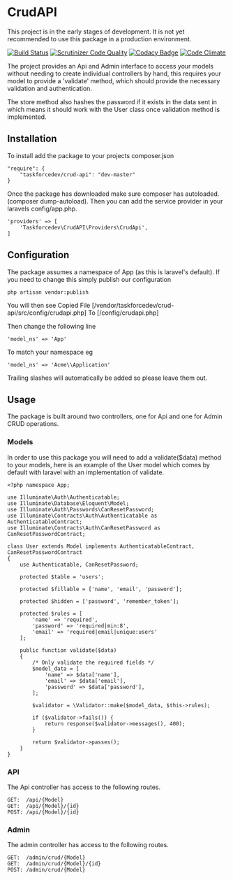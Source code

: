 # CrudAPI #
This project is in the early stages of development.  It is not yet recommended to use this package in a production environment.

[![Build Status](https://travis-ci.org/taskforcedev/crud-api.svg?branch=master)](https://travis-ci.org/taskforcedev/crud-api) [![Scrutinizer Code Quality](https://scrutinizer-ci.com/g/taskforcedev/crud-api/badges/quality-score.png?b=master)](https://scrutinizer-ci.com/g/taskforcedev/crud-api/?branch=master) [![Codacy Badge](https://www.codacy.com/project/badge/aff7a9540c4b4f03977393a05d23a25d)](https://www.codacy.com/public/taskforce2eu/crud-api) [![Code Climate](https://codeclimate.com/github/taskforcedev/crud-api/badges/gpa.svg)](https://codeclimate.com/github/taskforcedev/crud-api)

The project provides an Api and Admin interface to access your models without needing to create individual controllers by hand, this requires your model to provide a 'validate' method, which should provide the necessary validation and authentication.

The store method also hashes the password if it exists in the data sent in which means it should work with the User class once validation method is implemented.

## Installation ##
To install add the package to your projects composer.json

    "require": {
        "taskforcedev/crud-api": "dev-master"
    }

Once the package has downloaded make sure composer has autoloaded.  (composer dump-autoload).  Then you can add the service provider in your laravels config/app.php.

    'providers' => [
        'Taskforcedev\CrudAPI\Providers\CrudApi',
    ]

## Configuration ##

The package assumes a namespace of App (as this is laravel's default).  If you need to change this simply publish our configuration

    php artisan vendor:publish

You will then see Copied File [/vendor/taskforcedev/crud-api/src/config/crudapi.php] To [/config/crudapi.php]

Then change the following line

    'model_ns' => 'App'

To match your namespace eg

    'model_ns' => 'Acme\\Application'

Trailing slashes will automatically be added so please leave them out.

## Usage ##
The package is built around two controllers, one for Api and one for Admin CRUD operations.

### Models ###
In order to use this package you will need to add a validate($data) method to your models, here is an example of the User model which comes by default with laravel with an implementation of validate.

    <?php namespace App;

    use Illuminate\Auth\Authenticatable;
    use Illuminate\Database\Eloquent\Model;
    use Illuminate\Auth\Passwords\CanResetPassword;
    use Illuminate\Contracts\Auth\Authenticatable as AuthenticatableContract;
    use Illuminate\Contracts\Auth\CanResetPassword as CanResetPasswordContract;
    
    class User extends Model implements AuthenticatableContract,     CanResetPasswordContract
    {
        use Authenticatable, CanResetPassword;
    
        protected $table = 'users';
    
        protected $fillable = ['name', 'email', 'password'];
    
        protected $hidden = ['password', 'remember_token'];
    
        protected $rules = [
            'name' => 'required',
            'password' => 'required|min:8',
            'email' => 'required|email|unique:users'
        ];
    
        public function validate($data)
        {
            /* Only validate the required fields */
            $model_data = [
                'name' => $data['name'],
                'email' => $data['email'],
                'password' => $data['password'],
            ];
    
            $validator = \Validator::make($model_data, $this->rules);
    
            if ($validator->fails()) {
                return response($validator->messages(), 400);
            }
    
            return $validator->passes();
        }
    }

### API ###
The Api controller has access to the following routes.

    GET:  /api/{Model}
    GET:  /api/{Model}/{id}
    POST: /api/{Model}/{id}

### Admin ###
The admin controller has access to the following routes.

    GET:  /admin/crud/{Model}
    GET:  /admin/crud/{Model}/{id}
    POST: /admin/crud/{Model}
